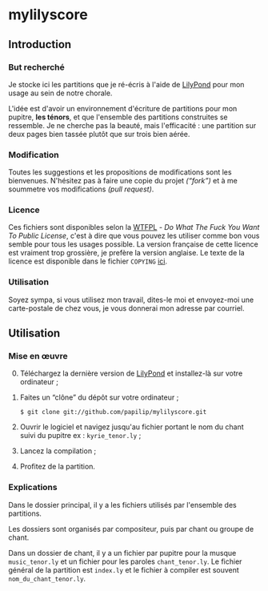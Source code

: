 # mylilyscore

## Introduction

### But recherché

Je stocke ici les partitions que je ré-écris à l'aide de [LilyPond](http://lilypond.org/) pour mon usage au sein de notre chorale.

L'idée est d'avoir un environnement d'écriture de partitions pour mon pupitre, __les ténors__, et que l'ensemble des partitions construites se ressemble. Je ne cherche pas la beauté, mais l'efficacité : une partition sur deux pages bien tassée plutôt que sur trois bien aérée.

### Modification

Toutes les suggestions et les propositions de modifications sont les bienvenues. N'hésitez pas à faire une copie du projet _(“fork”)_ et à me soummetre vos modifications _(pull request)_.

### Licence

Ces fichiers sont disponibles selon la [WTFPL](http://sam.zoy.org/wtfpl/COPYING) - _Do What The Fuck You Want To Public License_, c'est à dire que vous pouvez les utiliser comme bon vous semble pour tous les usages possible. La version française de cette licence est vraiment trop grossière, je prefère la version anglaise. Le texte de la licence est disponible dans le fichier ``COPYING`` [ici](./COPYING).

### Utilisation

Soyez sympa, si vous utilisez mon travail, dites-le moi et envoyez-moi une carte-postale de chez vous, je vous donnerai mon adresse par courriel.

## Utilisation

### Mise en œuvre

0.	Téléchargez la dernière version de [LilyPond](http://lilypond.org/download.fr.html) et installez-là sur votre ordinateur ;
0.	Faites un “clône” du dépôt sur votre ordinateur ;

		$ git clone git://github.com/papilip/mylilyscore.git

0.	Ouvrir le logiciel et navigez jusqu'au fichier portant le nom du chant suivi du pupitre ex : `kyrie_tenor.ly` ;
0.	Lancez la compilation ;
0.	Profitez de la partition.

### Explications

Dans le dossier principal, il y a les fichiers utilisés par l'ensemble des partitions.

Les dossiers sont organisés par compositeur, puis par chant ou groupe de chant.

Dans un dossier de chant, il y a un fichier par pupitre pour la musque `music_tenor.ly` et un fichier pour les paroles `chant_tenor.ly`. Le fichier général de la partition est `index.ly` et le fichier à compiler est souvent `nom_du_chant_tenor.ly`.